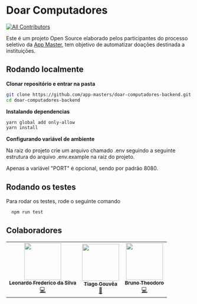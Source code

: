 
# Doar Computadores
<!-- ALL-CONTRIBUTORS-BADGE:START - Do not remove or modify this section -->
[![All Contributors](https://img.shields.io/badge/all_contributors-3-orange.svg?style=flat-square)](#contributors-)
<!-- ALL-CONTRIBUTORS-BADGE:END -->

Este é um projeto Open Source elaborado pelos participantes do processo seletivo da 
[App Master](https://www.appmasters.io/), tem objetivo de automatizar doações destinada
a instituições.

## Rodando localmente

**Clonar repositório e entrar na pasta**

```bash
git clone https://github.com/app-masters/doar-computadores-backend.git
cd doar-computadores-backend
```

**Instalando dependencias**

```bash
yarn global add only-allow
yarn install
```

**Configurando variável de ambiente**   

Na raiz do projeto crie um arquivo chamado .env seguindo a seguinte estrutura 
do arquivo .env.example na raiz do projeto.

Apenas a variável "PORT" é opcional, sendo por padrão 8080.

## Rodando os testes

Para rodar os testes, rode o seguinte comando

```bash
  npm run test
```

## Colaboradores

<!-- ALL-CONTRIBUTORS-LIST:START - Do not remove or modify this section -->
<!-- prettier-ignore-start -->
<!-- markdownlint-disable -->
<table>
  <tr>
    <td align="center"><a href="https://github.com/leofredy"><img src="https://avatars.githubusercontent.com/u/62650643?v=4?s=100" width="100px;" alt=""/><br /><sub><b>Leonardo Frederico da Silva</b></sub></a><br /><a href="https://github.com/App Master/doar-computadores-backend/commits?author=leofredy" title="Code">💻</a></td>
    <td align="center"><a href="https://github.com/TiagoGouvea"><img src="https://avatars.githubusercontent.com/u/2242549?v=4?s=100" width="100px;" alt=""/><br /><sub><b>Tiago Gouvêa</b></sub></a><br /><a href="#ideas-TiagoGouvea" title="Ideas, Planning, & Feedback">🤔</a></td>
    <td align="center"><a href="https://github.com/BrunoTAlcantara"><img src="https://avatars.githubusercontent.com/u/29778550?v=4?s=100" width="100px;" alt=""/><br /><sub><b>Bruno Theodoro</b></sub></a><br /><a href="https://github.com/App Master/doar-computadores-backend/commits?author=BrunoTAlcantara" title="Code">💻</a></td>
  </tr>
</table>

<!-- markdownlint-restore -->
<!-- prettier-ignore-end -->

<!-- ALL-CONTRIBUTORS-LIST:END -->
